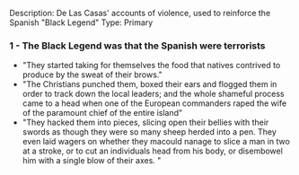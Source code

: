 Description: De Las Casas' accounts of violence, used to reinforce the Spanish "Black Legend"
Type: Primary
### 1 - The Black Legend was that the Spanish were terrorists
- "They started taking for themselves the food that natives contrived to produce by the sweat of their brows."
- "The Christians punched them, boxed their ears and flogged them in order to track down the local leaders; and the whole shameful process came to a head when one of the European commanders raped the wife of the paramount chief of the entire island"
- "They hacked them into pieces, slicing open their bellies with their swords as though they were so many sheep herded into a pen. They even laid wagers on whether they macould nanage to slice a man in two at a stroke, or to cut an individuals head from his body, or disembowel him with a single blow of their axes. "